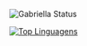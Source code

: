 ![Gabriella Status](https://github-readme-stats.vercel.app/api?username=gabriella0811&show_icons=true&theme=dracula)







[![Top Linguagens](https://github-readme-stats.vercel.app/api/top-langs/?username=gabriella0811&layout=compact&show_icons=true&theme=dracula)](https://github.com/gabriella0811/github-readme-stats)






